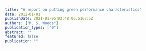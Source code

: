 ```yaml
---
title: "A report on putting green performance characteristics"
date: 2012-01-01
publishDate: 2021-01-05T03:48:06.516735Z
authors: ["M. S. Woods"]
publication_types: ["0"]
abstract: ""
featured: false
publication: ""
---
```


